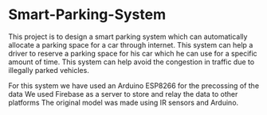 # Smart-Parking-System
This project is to design a smart parking system which can automatically allocate a parking space for a car through internet.
This system can help a driver to reserve a parking space for his car which he can use for a specific amount of time.
This system can help avoid the congestion in traffic due to illegally parked vehicles.

For this system we have used an Arduino ESP8266 for the precossing of the data
We used Firebase as a server to store and relay the data to other platforms
The original model was made using IR sensors and Arduino.
